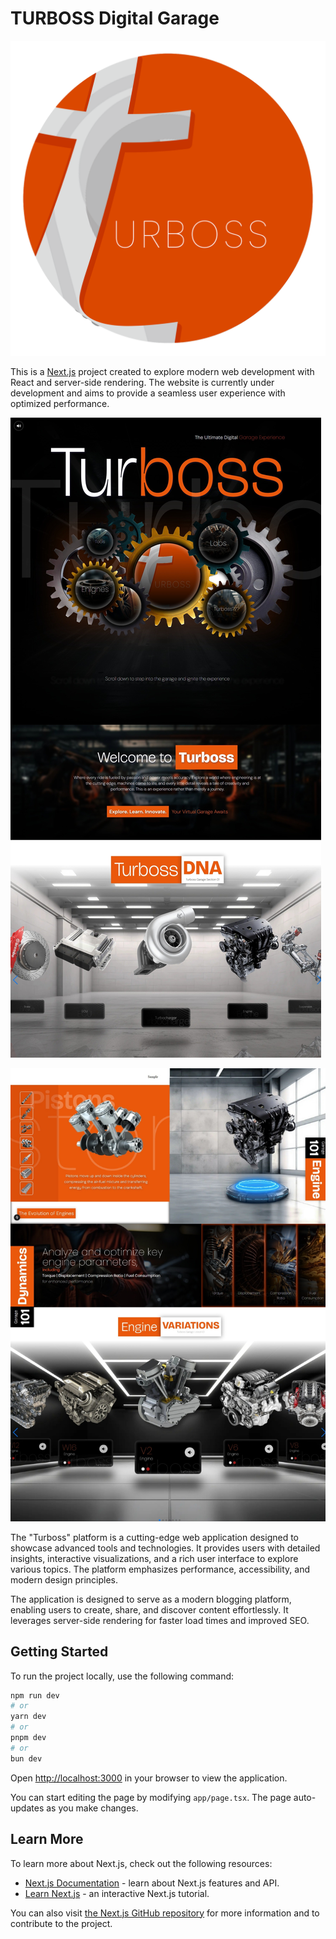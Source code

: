 

# TURBOSS Digital Garage

![Turboss Logo](./public/assets/readMe/turbossLogo.png)

This is a [Next.js](https://nextjs.org) project created to explore modern web development with React and server-side rendering. The website is currently under development and aims to provide a seamless user experience with optimized performance.

![Screen Shot](./public/assets/readMe/screenshot.jpeg)

![Screen Shot](./public/assets/readMe/screenshot1.jpeg)



The "Turboss" platform is a cutting-edge web application designed to showcase advanced tools and technologies. It provides users with detailed insights, interactive visualizations, and a rich user interface to explore various topics. The platform emphasizes performance, accessibility, and modern design principles.

The application is designed to serve as a modern blogging platform, enabling users to create, share, and discover content effortlessly. It leverages server-side rendering for faster load times and improved SEO.

## Getting Started

To run the project locally, use the following command:

```bash
npm run dev
# or
yarn dev
# or
pnpm dev
# or
bun dev
```

Open [http://localhost:3000](http://localhost:3000) in your browser to view the application.

You can start editing the page by modifying `app/page.tsx`. The page auto-updates as you make changes.

## Learn More

To learn more about Next.js, check out the following resources:

- [Next.js Documentation](https://nextjs.org/docs) - learn about Next.js features and API.
- [Learn Next.js](https://nextjs.org/learn) - an interactive Next.js tutorial.

You can also visit [the Next.js GitHub repository](https://github.com/vercel/next.js) for more information and to contribute to the project.

